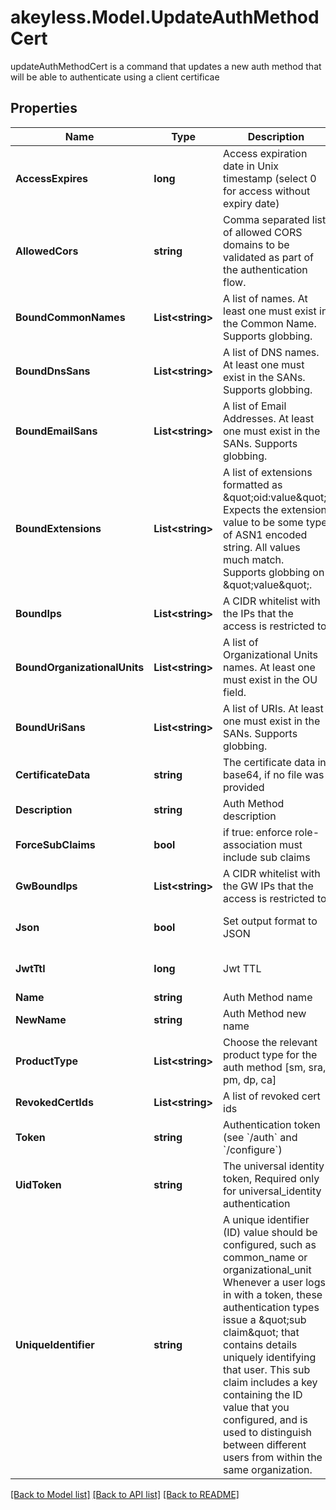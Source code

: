 # akeyless.Model.UpdateAuthMethodCert
updateAuthMethodCert is a command that updates a new auth method that will be able to authenticate using a client certificae

## Properties

Name | Type | Description | Notes
------------ | ------------- | ------------- | -------------
**AccessExpires** | **long** | Access expiration date in Unix timestamp (select 0 for access without expiry date) | [optional] [default to 0]
**AllowedCors** | **string** | Comma separated list of allowed CORS domains to be validated as part of the authentication flow. | [optional] 
**BoundCommonNames** | **List&lt;string&gt;** | A list of names. At least one must exist in the Common Name. Supports globbing. | [optional] 
**BoundDnsSans** | **List&lt;string&gt;** | A list of DNS names. At least one must exist in the SANs. Supports globbing. | [optional] 
**BoundEmailSans** | **List&lt;string&gt;** | A list of Email Addresses. At least one must exist in the SANs. Supports globbing. | [optional] 
**BoundExtensions** | **List&lt;string&gt;** | A list of extensions formatted as \&quot;oid:value\&quot;. Expects the extension value to be some type of ASN1 encoded string. All values much match. Supports globbing on \&quot;value\&quot;. | [optional] 
**BoundIps** | **List&lt;string&gt;** | A CIDR whitelist with the IPs that the access is restricted to | [optional] 
**BoundOrganizationalUnits** | **List&lt;string&gt;** | A list of Organizational Units names. At least one must exist in the OU field. | [optional] 
**BoundUriSans** | **List&lt;string&gt;** | A list of URIs. At least one must exist in the SANs. Supports globbing. | [optional] 
**CertificateData** | **string** | The certificate data in base64, if no file was provided | [optional] 
**Description** | **string** | Auth Method description | [optional] 
**ForceSubClaims** | **bool** | if true: enforce role-association must include sub claims | [optional] 
**GwBoundIps** | **List&lt;string&gt;** | A CIDR whitelist with the GW IPs that the access is restricted to | [optional] 
**Json** | **bool** | Set output format to JSON | [optional] [default to false]
**JwtTtl** | **long** | Jwt TTL | [optional] [default to 0]
**Name** | **string** | Auth Method name | 
**NewName** | **string** | Auth Method new name | [optional] 
**ProductType** | **List&lt;string&gt;** | Choose the relevant product type for the auth method [sm, sra, pm, dp, ca] | [optional] 
**RevokedCertIds** | **List&lt;string&gt;** | A list of revoked cert ids | [optional] 
**Token** | **string** | Authentication token (see &#x60;/auth&#x60; and &#x60;/configure&#x60;) | [optional] 
**UidToken** | **string** | The universal identity token, Required only for universal_identity authentication | [optional] 
**UniqueIdentifier** | **string** | A unique identifier (ID) value should be configured, such as common_name or organizational_unit Whenever a user logs in with a token, these authentication types issue a \&quot;sub claim\&quot; that contains details uniquely identifying that user. This sub claim includes a key containing the ID value that you configured, and is used to distinguish between different users from within the same organization. | 

[[Back to Model list]](../README.md#documentation-for-models) [[Back to API list]](../README.md#documentation-for-api-endpoints) [[Back to README]](../README.md)

